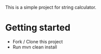 This is a simple project for string calculator.


# Getting started

* Fork / Clone this project
* Run mvn clean install
